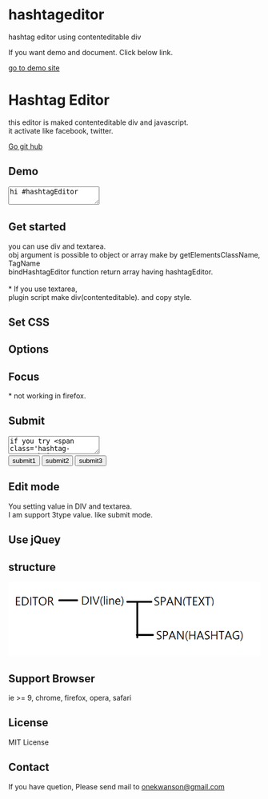 # hashtageditor

hashtag editor using contenteditable div

If you want demo and document. Click below link.

<a target="blanK" href="http://hashtageditor.onekwan.com/">go to demo site</a>


<div class="article">
    <div class="section">
        <h1 id="top">
            Hashtag Editor
        </h1>
        <p>
            this editor is maked contenteditable div and javascript.<br/> it activate like facebook, twitter.
        </p>
        <div>
            <a class="github-button" href="https://github.com/ilgwonson/hashtageditor.git" data-style="mega" data-count-href="/ilgwonson/hashtageditor/stargazers" data-count-api="/repos//ilgwonson/hashtageditor#stargazers_count" data-count-aria-label="# stargazers on GitHub" aria-label="Star ilgwonson/hashtageditor on GitHub">
                Go git hub
            </a>
        </div>
    </div>
    <div class="section">
        <h2 id="demo">
            Demo
        </h2>
        <textarea id="hashtag_editor" class="editor" data-edittype="1" contenteditable="true">hi #hashtagEditor</textarea>
        <script>
            var obj = document.getElementById("hashtag_editor");
             var options={placeHolder : "enter text"};
             var editors = bindHashtagEditor(obj, options);
             editors[0].focus();
        </script>
    </div>
    <div class="section">
        <h2 id="getstarted">
            Get started
        </h2>
        <div class="coding">
            <script async src="//jsfiddle.net/Sonilgwon/mka24c21/7/embed/html/"></script>
        </div>
        <p class="mt20">
            you can use div and textarea.<br/>
            obj argument is possible to object or array make by getElementsClassName, TagName<br/>
            bindHashtagEditor function return array having hashtagEditor.
            <br/><br/>
            * If you use textarea,<br/>
            plugin script make div(contenteditable). and copy style.
        </p>
    </div>
    <div class="section">
        <h2 id="setcss">
            Set CSS
        </h2>
        <div class="coding">
            <script async src="//jsfiddle.net/Sonilgwon/sre74evx/3/embed/css/"></script>
        </div>
    </div>
    <div class="section">
        <h2 id="options">
            Options
        </h2>
        <div class="coding">
            <script async src="//jsfiddle.net/Sonilgwon/k8ys5eqs/1/embed/js/"></script>
        </div>
    </div>
    <div class="section">
        <h2 id="focus">
            Focus
        </h2>
        <div class="coding">
            <script async src="//jsfiddle.net/Sonilgwon/kmfnopz1/1/embed/js/"></script>
        </div>
        <p class="mt20">
            * not working in firefox.
        </p>
    </div>
    <div class="section">
        <h2 id="submit">
            Submit
        </h2>
        <div class="coding">
            <script async src="//jsfiddle.net/Sonilgwon/5L6s071x/2/embed/js/"></script>
        </div>
        <textarea id="hashtag_editor2" class="editor mt20" data-edittype="2" contenteditable="true">if you try <span class='hashtag-em'>#submit</span>,<br>You choose <span class='hashtag-em'>#data</span> Type</textarea>
        <div class="mt10">
            <button id="btn_submit" class="btn btn-default">submit1</button>
            <button id="btn_submit2" class="btn btn-default">submit2</button>
            <button id="btn_submit3" class="btn btn-default">submit3</button>
        </div>
        <script>
            var obj = document.getElementById("hashtag_editor2");
            var editors2 = bindHashtagEditor(obj);
            document.getElementById("btn_submit").addEventListener("click",function(){
                var text = editors2[0].setTextValue(1);
                alert(text);
            });
            document.getElementById("btn_submit2").addEventListener("click",function(){
                var text = editors2[0].setTextValue(2);
                alert(text);
            });
            document.getElementById("btn_submit3").addEventListener("click",function(){
                var text = editors2[0].setTextValue(3);
                alert(text);
            });
        </script>
    </div>
    <div class="section">
        <h2 id="editmode">
            Edit mode
        </h2>
        <div class="coding">
            <script async src="//jsfiddle.net/Sonilgwon/vk43n1u2/3/embed/html/"></script>
        </div>
        <p class="mt20">
            You setting value in DIV and textarea.<br/>
            I am support 3type value. like submit mode.<br/>
        </p>
    </div>
    <div class="section">
        <h2 id="usejquery">
            Use jQuey
        </h2>
        <div class="coding">
            <script async src="//jsfiddle.net/Sonilgwon/ngp41whc/embed/js/"></script>
        </div>
    </div>
    <div class="section">
        <h2 id="structure">
            structure
        </h2>
        <img src="/images/hashtag_structure.png" />
    </div>
    <div class="section">
        <h2 id="supportbrowser">
            Support Browser
        </h2>
        <p class="mt20">
            ie >= 9, chrome, firefox, opera, safari
        </p>
    </div>
    <div class="section">
        <h2 id="license">
            License
        </h2>
        <p class="mt20">
            MIT License
        </p>
    </div>
    <div class="section">
        <h2 id="contact">
            Contact
        </h2>
        <p class="mt20">
            If you have quetion, Please send mail to <a href="mailto:onekwanson@gmail.com">onekwanson@gmail.com</a>
        </p>
    </div>
</div>